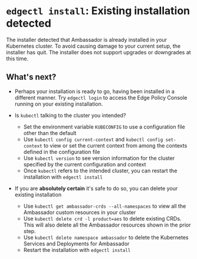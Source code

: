 # `edgectl install`: Existing installation detected

The installer detected that Ambassador is already installed in your Kubernetes cluster. To avoid causing damage to your current setup, the installer has quit. The installer does not support upgrades or downgrades at this time.

## What's next?

* Perhaps your installation is ready to go, having been installed in a different manner. Try `edgectl login` to access the Edge Policy Console running on your existing installation.

* Is `kubectl` talking to the cluster you intended?
  * Set the environment variable `KUBECONFIG` to use a configuration file other than the default
  * Use `kubectl config current-context` and `kubectl config set-context` to view or set the current context from among the contexts defined in the configuration file
  * Use `kubectl version` to see version information for the cluster specified by the current configuration and context
  * Once `kubectl` refers to the intended cluster, you can restart the installation with `edgectl install`

* If you are **absolutely certain** it's safe to do so, you can delete your existing installation
  * Use `kubectl get ambassador-crds --all-namespaces` to view all the Ambassador custom resources in your cluster
  * Use `kubectl delete crd -l product=aes` to delete existing CRDs. This will also delete all the Ambassador resources shown in the prior step.
  * Use `kubectl delete namespace ambassador` to delete the Kubernetes Services and Deployments for Ambassador
  * Restart the installation with `edgectl install`
